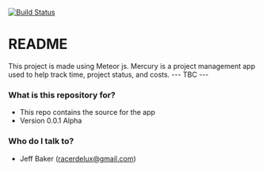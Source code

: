 [![Build Status](https://travis-ci.org/RacerDelux/Mercury.svg?branch=master)](https://travis-ci.org/RacerDelux/Mercury)

# README #

This project is made using Meteor js. Mercury is a project management app used to help track time, project status, and costs.
--- TBC ---

### What is this repository for? ###

* This repo contains the source for the app
* Version 0.0.1 Alpha

### Who do I talk to? ###

* Jeff Baker (racerdelux@gmail.com)